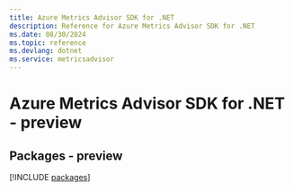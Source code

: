 ```yaml
---
title: Azure Metrics Advisor SDK for .NET
description: Reference for Azure Metrics Advisor SDK for .NET
ms.date: 08/30/2024
ms.topic: reference
ms.devlang: dotnet
ms.service: metricsadvisor
---
```

# Azure Metrics Advisor SDK for .NET - preview
## Packages - preview
[!INCLUDE [packages](metrics-advisor-index.md)]